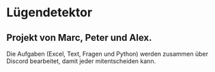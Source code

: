 # Lügendetektor
## Projekt von Marc, Peter und Alex.
Die Aufgaben (Excel, Text, Fragen und Python) werden zusammen über Discord bearbeitet, damit jeder mitentscheiden kann.
